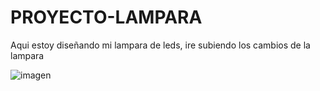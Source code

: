 # PROYECTO-LAMPARA

Aqui estoy diseñando mi lampara de leds, ire subiendo los cambios de la lampara

![imagen](https://user-images.githubusercontent.com/78345826/116367442-a74cd580-a807-11eb-82a9-6cbe47c9cb0f.png)



